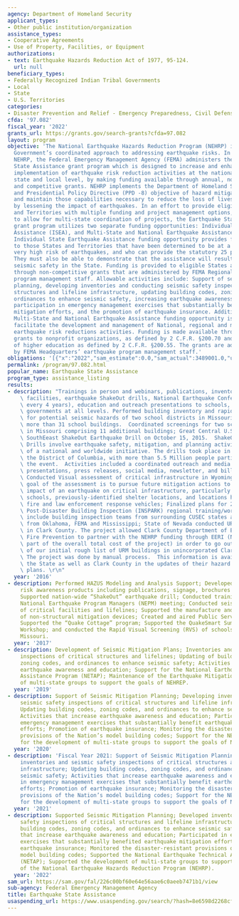 ```yaml
---
agency: Department of Homeland Security
applicant_types:
- Other public institution/organization
assistance_types:
- Cooperative Agreements
- Use of Property, Facilities, or Equipment
authorizations:
- text: Earthquake Hazards Reduction Act of 1977, 95-124.
  url: null
beneficiary_types:
- Federally Recognized Indian Tribal Governments
- Local
- State
- U.S. Territories
categories:
- Disaster Prevention and Relief - Emergency Preparedness, Civil Defense
cfda: '97.082'
fiscal_year: '2022'
grants_url: https://grants.gov/search-grants?cfda=97.082
layout: program
objective: 'The National Earthquake Hazards Reduction Program (NEHRP) is the Federal
  Government’s coordinated approach to addressing earthquake risks. In support of
  NEHRP, the Federal Emergency Management Agency (FEMA) administers the Earthquake
  State Assistance grant program which is designed to increase and enhance the effective
  implementation of earthquake risk reduction activities at the national, regional,
  state and local level, by making funding available through annual, non-competitive
  and competitive grants. NEHRP implements the Department of Homeland Security (DHS)
  and Presidential Policy Directive (PPD -8) objective of hazard mitigation, to develop
  and maintain those capabilities necessary to reduce the loss of lives and property
  by lessening the impact of earthquakes. In an effort to provide eligible States
  and Territories with multiple funding and project management options, as well as
  to allow for multi-state coordination of projects, the Earthquake State Assistance
  grant program utilizes two separate funding opportunities: Individual State Earthquake
  Assistance (ISEA), and Multi-State and National Earthquake Assistance (MSNEA). The
  Individual State Earthquake Assistance funding opportunity provides funding directly
  to those States and Territories that have been determined to be at a high, or a
  very high risk of earthquakes, and who can provide the statutory 25 percent cost-share.
  They must also be able to demonstrate that the assistance will result in enhanced
  seismic safety in the State. Funding is provided to eligible States and Territories
  through non-competitive grants that are administered by FEMA Regional earthquake
  program management staff. Allowable activities include: Support of seismic mitigation
  planning, developing inventories and conducting seismic safety inspections of critical
  structures and lifeline infrastructure, updating building codes, zoning codes, and
  ordinances to enhance seismic safety, increasing earthquake awareness and education,
  participation in emergency management exercises that substantially benefit earthquake
  mitigation efforts, and the promotion of earthquake insurance. Additionally, the
  Multi-State and National Earthquake Assistance funding opportunity is designed to
  facilitate the development and management of National, regional and multi-state
  earthquake risk reductions activities. Funding is made available through competitive
  grants to nonprofit organizations, as defined by 2 C.F.R. §200.70 and institutions
  of higher education as defined by 2 C.F.R. §200.55. The grants are administered
  by FEMA Headquarters’ earthquake program management staff.'
obligations: '[{"x":"2022","sam_estimate":0.0,"sam_actual":3489001.0,"usa_spending_actual":3199963.84},{"x":"2023","sam_estimate":3203650.0,"sam_actual":0.0,"usa_spending_actual":2887014.41},{"x":"2024","sam_estimate":3300000.0,"sam_actual":0.0,"usa_spending_actual":3123980.49}]'
permalink: /program/97.082.html
popular_name: Earthquake State Assistance
program_type: assistance_listing
results:
- description: "Trainings in person and webinars, publications, inventorying of critical\
    \ facilities, earthquake ShakeOut drills, National Earthquake Conference (occurs\
    \ every 4 years), education and outreach presentations to schools, businesses,\
    \ governments at all levels. Performed building inventory and rapid visual screenings\
    \ for potential seismic hazards of two school districts in Missouri, including\
    \ more than 31 school buildings.  Coordinated screenings for two school districts\
    \ in Missouri comprising 11 additional buildings; Great Central U.S. and Great\
    \ SouthEeast ShakeOut Earthquake Drill on October 15, 2015.  ShakeOut Earthquake\
    \ Drills involve earthquake safety, mitigation, and planning activities as part\
    \ of a national and worldwide initiative. The drills took place in 21 states and\
    \ the District of Columbia, with more than 5.5 Million people participating in\
    \ the event.  Activities included a coordinated outreach and media campaign including\
    \ presentations, press releases, social media, newsletter, and billboard advertisement;\
    \ Conducted Visual assessment of critical infrastructure in Wyoming state. The\
    \ goal of the assessment is to pursue future mitigation actions to minimize the\
    \ impact of an earthquake on critical infrastructure, particularly hospitals,\
    \ schools, previously-identified shelter locations, and locations housing ambulance,\
    \ fire and law enforcement response vehicles; Finalized plans for 2017 Arkansas\
    \ Post-Disaster Building Inspection (INSPARK) regional training/workshop. Participants\
    \ include building inspection teams from surrounding CUSEC states as well as observers\
    \ from Oklahoma, FEMA and Mississippi; State of Nevada conducted URM verification\
    \ in Clark County. The project allowed Clark County Department of Building and\
    \ Fire Prevention to partner with the NEHRP funding through EERI (NEHRP was small\
    \ part of the overall total cost of the project) in order to go out and do a verification\
    \ of our initial rough list of URM buildings in unincorporated Clark County. \
    \ The project was done by manual process.  This information is available to both\
    \ the State as well as Clark County in the updates of their hazard mitigation\
    \ plans. \r\n"
  year: '2016'
- description: Performed HAZUS Modeling and Analysis Support; Developed multiple earthquake
    risk awareness products including publications, signage, brochures and handouts;
    Supported nation-wide “ShakeOut” earthquake drill; Conducted training at annual
    National Earthquake Program Managers (NEPM) meeting; Conducted seismic assessments
    of critical facilities and lifelines; Supported the manufacture and distribution
    of non-structural mitigation devices; Created and aired Public Service Announcements;
    Supported the “Quake Cottage” program; Supported the QuakeSmart Summit and Leadership
    Workshop; and conducted the Rapid Visual Screening (RVS) of schools in state of
    Missouri.
  year: '2017'
- description: Development of Seismic Mitigation Plans; Inventories and seismic safety
    inspections of critical structures and lifelines; Updating of building codes,
    zoning codes, and ordinances to enhance seismic safety; Activities to increase
    earthquake awareness and education; Support for the National Earthquake Technical
    Assistance Program (NETAP); Maintenance of the Earthquake Mitigation Center; Development
    of multi-state groups to support the goals of NEHREP.
  year: '2019'
- description: Support of Seismic Mitigation Planning; Developing inventories and
    seismic safety inspections of critical structures and lifeline infrastructure;
    Updating building codes, zoning codes, and ordinances to enhance seismic safety;
    Activities that increase earthquake awareness and education; Participating in
    emergency management exercises that substantially benefit earthquake mitigation
    efforts; Promotion of earthquake insurance; Monitoring the disaster-resistant
    provisions of the Nation’s model building codes; Support for the NETAP; Support
    for the development of multi-state groups to support the goals of NEHRP.
  year: '2020'
- description: 'Fiscal Year 2021: Support of Seismic Mitigation Planning; Developing
    inventories and seismic safety inspections of critical structures and lifeline
    infrastructure; Updating building codes, zoning codes, and ordinances to enhance
    seismic safety; Activities that increase earthquake awareness and education; Participating
    in emergency management exercises that substantially benefit earthquake mitigation
    efforts; Promotion of earthquake insurance; Monitoring the disaster-resistant
    provisions of the Nation’s model building codes; Support for the NETAP; Support
    for the development of multi-state groups to support the goals of NEHRP.'
  year: '2021'
- description: Supported Seismic Mitigation Planning; Developed inventories and seismic
    safety inspections of critical structures and lifeline infrastructure; Updated
    building codes, zoning codes, and ordinances to enhance seismic safety; Activities
    that increase earthquake awareness and education; Participated in emergency management
    exercises that substantially benefited earthquake mitigation efforts; Promoted
    earthquake insurance; Monitored the disaster-resistant provisions of the Nation’s
    model building codes; Supported the National Earthquake Technical Assistance Programs
    (NETAP); Supported the development of multi-state groups to support the goals
    of the National Earthquake Hazards Reduction Program (NEHRP).
  year: '2022'
sam_url: https://sam.gov/fal/226c00bf60e64e56aae6c0aeeb7471b1/view
sub-agency: Federal Emergency Management Agency
title: Earthquake State Assistance
usaspending_url: https://www.usaspending.gov/search/?hash=8e6598d2268cf2b0fabb60af401ad1e5
---
```

